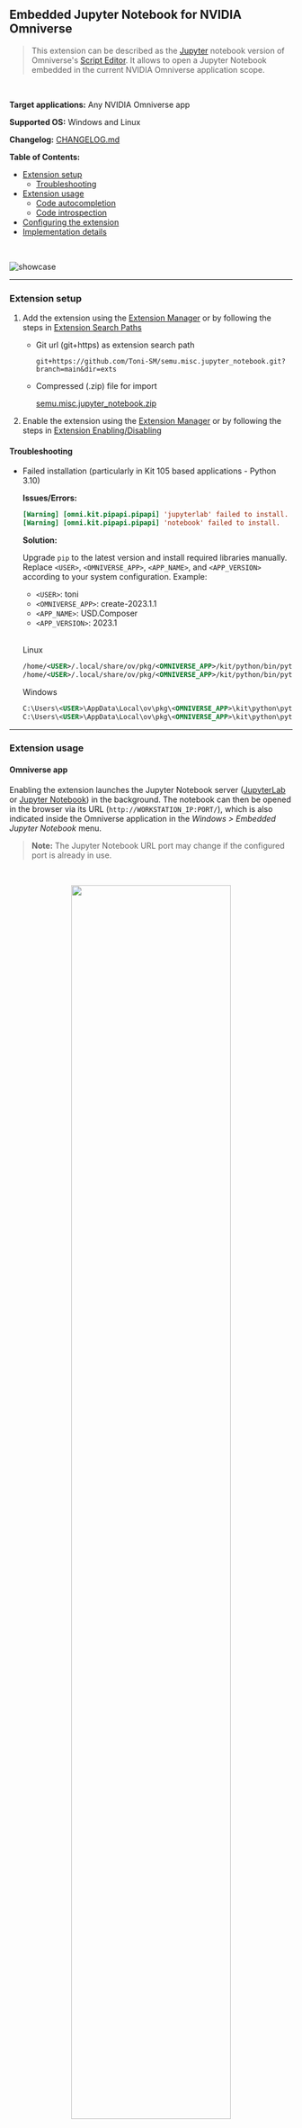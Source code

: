 ## Embedded Jupyter Notebook for NVIDIA Omniverse

> This extension can be described as the [Jupyter](https://jupyter.org/) notebook version of Omniverse's [Script Editor](https://docs.omniverse.nvidia.com/extensions/latest/ext_script-editor.html). It allows to open a Jupyter Notebook embedded in the current NVIDIA Omniverse application scope.

<br>

**Target applications:** Any NVIDIA Omniverse app

**Supported OS:** Windows and Linux

**Changelog:** [CHANGELOG.md](exts/semu.misc.jupyter_notebook/docs/CHANGELOG.md)

**Table of Contents:**

- [Extension setup](#setup)
  - [Troubleshooting](#setup-troubleshooting)
- [Extension usage](#usage)
  - [Code autocompletion](#usage-autocompletion)
  - [Code introspection](#usage-introspection)
- [Configuring the extension](#config)
- [Implementation details](#implementation)

<br>

![showcase](exts/semu.misc.jupyter_notebook/data/preview.png)

<hr>

<a name="setup"></a>
### Extension setup

1. Add the extension using the [Extension Manager](https://docs.omniverse.nvidia.com/extensions/latest/ext_extension-manager.html) or by following the steps in [Extension Search Paths](https://docs.omniverse.nvidia.com/kit/docs/kit-manual/latest/guide/extensions_advanced.html#git-url-paths)

    * Git url (git+https) as extension search path
    
        ```
        git+https://github.com/Toni-SM/semu.misc.jupyter_notebook.git?branch=main&dir=exts
        ```

    * Compressed (.zip) file for import

        [semu.misc.jupyter_notebook.zip](https://github.com/Toni-SM/semu.misc.jupyter_notebook/releases)

2. Enable the extension using the [Extension Manager](https://docs.omniverse.nvidia.com/extensions/latest/ext_extension-manager.html) or by following the steps in [Extension Enabling/Disabling](https://docs.omniverse.nvidia.com/kit/docs/kit-manual/latest/guide/extensions_advanced.html#extension-enabling-disabling)

<a name="setup-troubleshooting"></a>
#### Troubleshooting

* Failed installation (particularly in Kit 105 based applications - Python 3.10)

  **Issues/Errors:**

  ```ini
  [Warning] [omni.kit.pipapi.pipapi] 'jupyterlab' failed to install.
  [Warning] [omni.kit.pipapi.pipapi] 'notebook' failed to install.
  ```

  **Solution:**

  Upgrade `pip` to the latest version and install required libraries manually. Replace `<USER>`, `<OMNIVERSE_APP>`, `<APP_NAME>`, and `<APP_VERSION>` according to your system configuration. Example:
  
  - `<USER>`: toni
  - `<OMNIVERSE_APP>`: create-2023.1.1
  - `<APP_NAME>`: USD.Composer
  - `<APP_VERSION>`: 2023.1

  <br>

  Linux

  ```xml
  /home/<USER>/.local/share/ov/pkg/<OMNIVERSE_APP>/kit/python/bin/python3 -m pip install --upgrade pip
  /home/<USER>/.local/share/ov/pkg/<OMNIVERSE_APP>/kit/python/bin/python3 -m pip --isolated install --upgrade --target=/home/<USER>/.local/share/ov/data/Kit/<APP_NAME>/<APP_VERSION>/pip3-envs/default jupyterlab notebook jedi
  ```

  Windows

  ```xml
  C:\Users\<USER>\AppData\Local\ov\pkg\<OMNIVERSE_APP>\kit\python\python.exe -m pip install --upgrade pip
  C:\Users\<USER>\AppData\Local\ov\pkg\<OMNIVERSE_APP>\kit\python\python.exe -m pip --isolated install --upgrade --target=C:\Users\<USER>\AppData\Local\ov\data\Kit\<APP_NAME>\<APP_VERSION>\pip3-envs\default jupyterlab notebook jedi
  ```

<hr>

<a name="usage"></a>
### Extension usage

#### Omniverse app

Enabling the extension launches the Jupyter Notebook server ([JupyterLab](https://jupyterlab.readthedocs.io/en/stable/) or [Jupyter Notebook](https://jupyter-notebook.readthedocs.io/en/latest/)) in the background. The notebook can then be opened in the browser via its URL (`http://WORKSTATION_IP:PORT/`), which is also indicated inside the Omniverse application in the *Windows > Embedded Jupyter Notebook* menu.

> **Note:** The Jupyter Notebook URL port may change if the configured port is already in use.

<br>
<p align="center">
  <img src="exts/semu.misc.jupyter_notebook/data/preview1.png" width="75%">
</p>

Disabling the extension shutdowns the Jupyter Notebook server and the openened kernels.

#### Jupyter Notebook

To execute Python code in the current NVIDIA Omniverse application scope use the following kernel: 

<br>
<table align="center" class="table table-striped table-bordered">
  <thead>
  </thead>
  <tbody>
    <tr>
      <td>Embedded Omniverse (Python 3)</td>
      <td><p align="center" style="margin: 0"><img src="exts/semu.misc.jupyter_notebook/data/kernels/embedded_omniverse_python3_socket/logo-64x64.png" width="50px"></p></td>
    </tr>
  </tbody>
</table>

<a name="usage-autocompletion"></a>
##### Code autocompletion

Use the <kbd>Tab</kbd> key for code autocompletion.

<a name="usage-introspection"></a>
##### Code introspection 

Use the <kbd>Ctrl</kbd> + <kbd>i</kbd> keys for code introspection (display *docstring* if available).

<hr>

<a name="config"></a>
### Configuring the extension

The extension can be configured by editing the [config.toml](exts/semu.misc.jupyter_notebook/config/extension.toml) file under `[settings]` section. The following parameters are available:

<br>

**Extension settings**

<table class="table table-striped table-bordered">
  <thead>
    <tr>
      <th>Parameter</th>
      <th>Value</th>
      <th>Description</th>
    </tr>
  </thead>
  <tbody>
    <tr>
      <td>socket_port</td>
      <td>8224</td>
      <td>The port on which the Jupyter Notebook server will be listening for connections</td>
    </tr>
    <tr>
      <td>classic_notebook_interface</td>
      <td>false</td>
      <td>Whether the Jupyter Notebook server will use the JupyterLab interface (default interface) or the classic Jupyter Notebook interface</td>
    </tr>
    <tr>
      <td>kill_processes_with_port_in_use</td>
      <td>true</td>
      <td>Whether to kill applications/processes that use the same ports (8224 and 8225 by default) before activating the extension. Disable this option if you want to launch multiple applications that have this extension active</td>
    </tr>
  </tbody>
</table>

<br>

**Jupyter Notebook server settings**

<table class="table table-striped table-bordered">
  <thead>
    <tr>
      <th>Parameter</th>
      <th>Value</th>
      <th>Description</th>
    </tr>
  </thead>
  <tbody>
    <tr>
      <td>notebook_ip</td>
      <td>"0.0.0.0"</td>
      <td>The IP address on which the Jupyter Notebook server will be launched</td>
    </tr>
    <tr>
      <td>notebook_port</td>
      <td>8225</td>
      <td>The port on which the Jupyter Notebook server will be launched. If the port is already in use, the server will be launched on a different incrementing port</td>
    </tr>
    <tr>
      <td>token</td>
      <td>""</td>
      <td>The Jupyter Notebook server token. If empty, the default configuration, the server will be launched without authentication</td>
    </tr>
    <tr>
      <td>notebook_dir</td>
      <td>""</td>
      <td>The Jupyter Notebook server directory</td>
    </tr>
    <tr>
      <td>command_line_options</td>
      <td>"--allow-root --no-browser"</td>
      <td>The Jupyter Notebook server command line options excluding the previously mentioned parameters</td>
    </tr>
  </tbody>
</table>

<hr>

<a name="implementation"></a>
### Implementation details

Both the Jupyter Notebook server and the IPython kernels are designed to be launched as independent processes (or subprocesses). Due to this specification, the Jupyter Notebook server and the IPython kernels are launched in separate (sub)processes.

<br>
<table class="table table-striped table-bordered">
  <thead>
    <tr>
      <th></th>
      <th>Jupyter Notebook as (sub)process</th>
    </tr>
  </thead>
  <tbody>
    <tr>
      <td>Kernel (display name)</td>
      <td>Embedded Omniverse (Python 3)</td>
    </tr>
    <tr>
      <td>Kernel (logo)</td>
      <td><p align="center"><img src="exts/semu.misc.jupyter_notebook/data/kernels/embedded_omniverse_python3_socket/logo-64x64.png" width="50px"></p></td>
    </tr>
    <tr>
      <td>Kernel (raw name)</td>
      <td>embedded_omniverse_python3_socket</td>
    </tr>
    <tr>
      <td>Instanceable kernels</td>
      <td>Unlimited</td>
    </tr>
    <tr>
      <td>Python backend</td>
      <td>Omniverse Kit embedded Python</td>
    </tr>
    <tr>
      <td>Code execution</td>
      <td>Intercept Jupyter-IPython communication, forward and execute code in Omniverse Kit and send back the results to the published by the notebook</td>
    </tr>
    <tr>
      <td>Main limitations</td>
      <td>
        <ul>
          <li>IPython magic commands are not available</li>
          <li>Printing, inside callbacks, is not displayed in the notebook but in the Omniverse terminal</li>
          <li>Matplotlib plotting is not available in notebooks</li>
        </ul>
      </td>
    </tr>
  </tbody>
</table>
